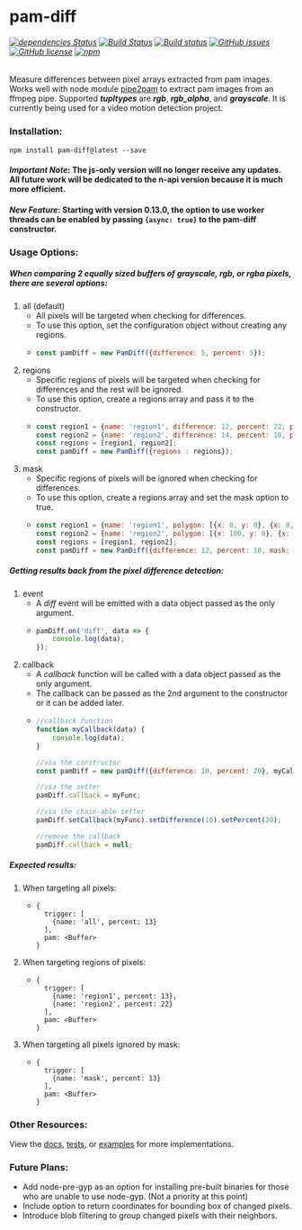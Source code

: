 # pam-diff
###### [![dependencies Status](https://david-dm.org/kevinGodell/pam-diff/master/status.svg)](https://david-dm.org/kevinGodell/pam-diff/master) [![Build Status](https://travis-ci.org/kevinGodell/pam-diff.svg?branch=master)](https://travis-ci.org/kevinGodell/pam-diff) [![Build status](https://ci.appveyor.com/api/projects/status/hu6qw285sm6vfwtd/branch/master?svg=true)](https://ci.appveyor.com/project/kevinGodell/pam-diff/branch/master) [![GitHub issues](https://img.shields.io/github/issues/kevinGodell/pam-diff.svg)](https://github.com/kevinGodell/pam-diff/issues) [![GitHub license](https://img.shields.io/badge/license-MIT-blue.svg)](https://raw.githubusercontent.com/kevinGodell/pam-diff/master/LICENSE) [![npm](https://img.shields.io/npm/dt/pam-diff.svg?style=flat-square)](https://www.npmjs.com/package/pam-diff)
Measure differences between pixel arrays extracted from pam images. Works well with node module [pipe2pam](https://www.npmjs.com/package/pipe2pam) to extract pam images from an ffmpeg pipe. Supported ***tupltypes*** are ***rgb***, ***rgb_alpha***, and ***grayscale***. It is currently being used for a video motion detection project.
### Installation:
``` 
npm install pam-diff@latest --save
```
#### *Important Note*: The js-only version will no longer receive any updates. All future work will be dedicated to the n-api version because it is much more efficient.
#### *New Feature*: Starting with version 0.13.0, the option to use worker threads can be enabled by passing `{async: true}` to the pam-diff constructor.
### Usage Options:
##### When comparing 2 equally sized buffers of grayscale, rgb, or rgba pixels, there are several options:
1. all (default)
    - All pixels will be targeted when checking for differences.
    - To use this option, set the configuration object without creating any regions.
    - ```javascript
      const pamDiff = new PamDiff({difference: 5, percent: 5});
      ```
2. regions
    - Specific regions of pixels will be targeted when checking for differences and the rest will be ignored.
    - To use this option, create a regions array and pass it to the constructor.
    - ```javascript
      const region1 = {name: 'region1', difference: 12, percent: 22, polygon: [{x: 0, y: 0}, {x: 0, y: 225}, {x: 100, y: 225}, {x: 100, y: 0}]};
      const region2 = {name: 'region2', difference: 14, percent: 10, polygon: [{x: 100, y: 0}, {x: 100, y: 225}, {x: 200, y: 225}, {x: 200, y: 0}]};
      const regions = [region1, region2];
      const pamDiff = new PamDiff({regions : regions});
      ```
3. mask
    - Specific regions of pixels will be ignored when checking for differences.
    - To use this option, create a regions array and set the mask option to true.
    - ```javascript
      const region1 = {name: 'region1', polygon: [{x: 0, y: 0}, {x: 0, y: 225}, {x: 100, y: 225}, {x: 100, y: 0}]};
      const region2 = {name: 'region2', polygon: [{x: 100, y: 0}, {x: 100, y: 225}, {x: 200, y: 225}, {x: 200, y: 0}]};
      const regions = [region1, region2];
      const pamDiff = new PamDiff({difference: 12, percent: 10, mask: true, regions : regions});
      ```
##### Getting results back from the pixel difference detection:
1. event
    - A *diff* event will be emitted with a data object passed as the only argument.
    - ```javascript
      pamDiff.on('diff', data => {
          console.log(data);
      }); 
      ```
2. callback
    - A *callback* function will be called with a data object passed as the only argument.
    - The callback can be passed as the 2nd argument to the constructor or it can be added later.
    - ```javascript
      //callback function      
      function myCallback(data) {
          console.log(data);
      }

      //via the constructor
      const pamDiff = new pamDiff({difference: 10, percent: 20}, myCallback);

      //via the setter
      pamDiff.callback = myFunc;

      //via the chain-able setter
      pamDiff.setCallback(myFunc).setDifference(10).setPercent(20);

      //remove the callback
      pamDiff.callback = null;
      ```
##### Expected results:
1. When targeting all pixels:
    - ```
      {
        trigger: [
          {name: 'all', percent: 13}
        ],
        pam: <Buffer>
      }
      ```
2. When targeting regions of pixels:
    - ```
      {
        trigger: [
          {name: 'region1', percent: 13},
          {name: 'region2', percent: 22}
        ],
        pam: <Buffer>
      }
      ```
3. When targeting all pixels ignored by mask:
    - ```
      {
        trigger: [
          {name: 'mask', percent: 13}
        ],
        pam: <Buffer>
      }
      ```
### Other Resources:
View the [docs](https://kevingodell.github.io/pam-diff/PamDiff.html), [tests](https://github.com/kevinGodell/pam-diff/tree/master/tests), or [examples](https://github.com/kevinGodell/pam-diff/tree/master/examples) for more implementations.
### Future Plans:
- Add node-pre-gyp as an option for installing pre-built binaries for those who are unable to use node-gyp. (Not a priority at this point)
- Include option to return coordinates for bounding box of changed pixels.
- Introduce blob filtering to group changed pixels with their neighbors.